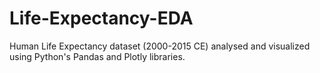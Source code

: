 # Life-Expectancy-EDA
Human Life Expectancy dataset (2000-2015 CE) analysed and visualized using Python's Pandas and Plotly libraries.
